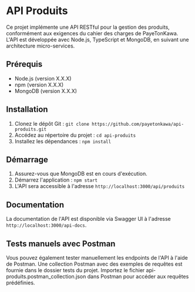 # API Produits

Ce projet implémente une API RESTful pour la gestion des produits, conformément aux exigences du cahier des charges de PayeTonKawa. L'API est développée avec Node.js, TypeScript et MongoDB, en suivant une architecture micro-services.

## Prérequis

- Node.js (version X.X.X)
- npm (version X.X.X)
- MongoDB (version X.X.X)

## Installation

1. Clonez le dépôt Git : `git clone https://github.com/payetonkawa/api-produits.git`
2. Accédez au répertoire du projet : `cd api-produits`
3. Installez les dépendances : `npm install`

## Démarrage

1. Assurez-vous que MongoDB est en cours d'exécution.
2. Démarrez l'application : `npm start`
3. L'API sera accessible à l'adresse `http://localhost:3000/api/produits`

## Documentation

La documentation de l'API est disponible via Swagger UI à l'adresse `http://localhost:3000/api-docs`.

## Tests manuels avec Postman
Vous pouvez également tester manuellement les endpoints de l'API à l'aide de Postman. Une collection Postman avec des exemples de requêtes est fournie dans le dossier tests du projet. Importez le fichier api-produits.postman_collection.json dans Postman pour accéder aux requêtes prédéfinies.
